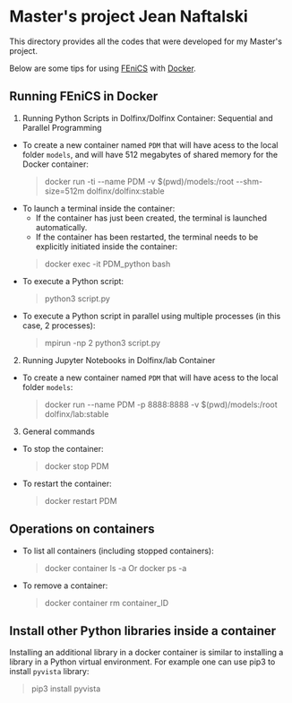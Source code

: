 # Master's project Jean Naftalski

This directory provides all the codes that were developed for my Master's project.

Below are some tips for using [FEniCS](https://fenicsproject.org/) with [Docker](https://www.docker.com/).

## Running FEniCS in Docker
1. Running Python Scripts in Dolfinx/Dolfinx Container: Sequential and Parallel Programming
- To create a new container named `PDM` that will have acess to the local folder  `models`, and will have 512 megabytes of shared memory for the Docker container:
  > docker run -ti --name PDM -v $(pwd)/models:/root --shm-size=512m dolfinx/dolfinx:stable
- To launch a terminal inside the container:
  - If the container has just been created, the terminal is launched automatically.
  - If the container has been restarted, the terminal needs to be explicitly initiated inside the container:
   > docker exec -it PDM_python bash
- To execute a Python script:
  > python3 script.py
- To execute a Python script in parallel using multiple processes (in this case, 2 processes):
  > mpirun -np 2 python3 script.py
2. Running Jupyter Notebooks in Dolfinx/lab Container
- To create a new container named `PDM` that will have acess to the local folder  `models`:
  > docker run --name PDM -p 8888:8888 -v $(pwd)/models:/root dolfinx/lab:stable

3. General commands
- To stop the container:
  > docker stop PDM
- To restart the container:
  > docker restart PDM

## Operations on containers
- To list all containers (including stopped containers):
  > docker container ls -a
  Or
  > docker ps -a
- To remove a container:
  > docker container rm container_ID


## Install other Python libraries inside a container
Installing an additional library in a docker container is similar to installing a library in a Python virtual environment. For example one can use pip3 to install `pyvista` library:
> pip3 install pyvista
